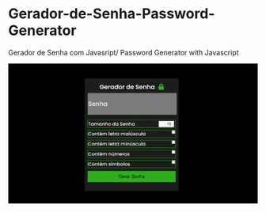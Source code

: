 # Gerador-de-Senha-Password-Generator
Gerador de Senha com Javasript/ Password Generator with Javascript

<p align="center">
 <img with="500" src="https://github.com/Rafaeli9/Gerador-de-Senha-Password-Generator/blob/main/senha.gif">
</p>
